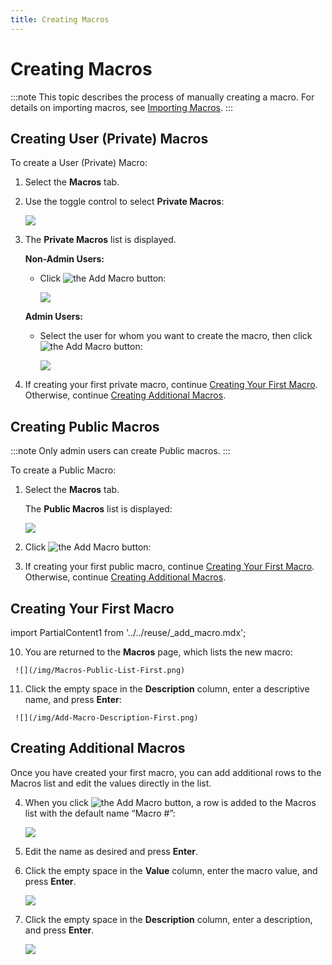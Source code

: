 ```yaml
---
title: Creating Macros
---
```


# Creating Macros

:::note
This topic describes the process of manually creating a macro. For details on importing macros, see [Importing Macros](./importing-macros).
:::

## Creating User (Private) Macros

To create a User (Private) Macro:

1. Select the **Macros** tab.
2. Use the toggle control to select **Private Macros**:
   
   ![](/img/Private-Macros-Toggle.png)

3. The **Private Macros** list is displayed.

   **Non-Admin Users:**
   * Click <img src="/img/icons/Add-Macro-Button.png" className="icon" alt="the Add Macro button"/>:
 
       ![](/img/Private-Macros.png)

   **Admin Users:**
   * Select the user for whom you want to create the macro, then click <img src="/img/icons/Add-Macro-Button.png" className="icon" alt="the Add Macro button"/>:

       ![](/img/Private-Macros-Admin.png)
4. If creating your first private macro, continue [Creating Your First Macro](./creating-macros#creating-your-first-macro). Otherwise, continue [Creating Additional Macros](./creating-macros#creating-additional-macros).

## Creating Public Macros

:::note
Only admin users can create Public macros.
:::

To create a Public Macro:

1. Select the **Macros** tab.

   The **Public Macros** list is displayed:

    ![](/img/Public-Macros.png)
2. Click <img src="/img/icons/Add-Macro-Button.png" className="icon" alt="the Add Macro button"/>:

3. If creating your first public macro, continue [Creating Your First Macro](./creating-macros#creating-your-first-macro). Otherwise, continue [Creating Additional Macros](./creating-macros#creating-additional-macros).

## Creating Your First Macro

import PartialContent1 from '../../reuse/_add_macro.mdx';

<PartialContent1 name="add_macro" />

10.   You are returned to the **Macros** page, which lists the new macro:

     ![](/img/Macros-Public-List-First.png)

11.   Click the empty space in the **Description** column, enter a descriptive name, and press **Enter**:
   
     ![](/img/Add-Macro-Description-First.png)

## Creating Additional Macros

Once you have created your first macro, you can add additional rows to the Macros list and edit the values directly in the list.

4. When you click <img src="/img/icons/Add-Macro-Button.png" className="icon" alt="the Add Macro button"/>, a row is added to the Macros list with the default name “Macro #”:

    ![](/img/Add-Another-Macro.png)

5. Edit the name as desired and press **Enter**.
6. Click the empty space in the **Value** column, enter the macro value, and press **Enter**.

    ![](/img/Add-Macro-Value.png)

7. Click the empty space in the **Description** column, enter a description, and press **Enter**.

    ![](/img/Add-Macro-Description.png)
